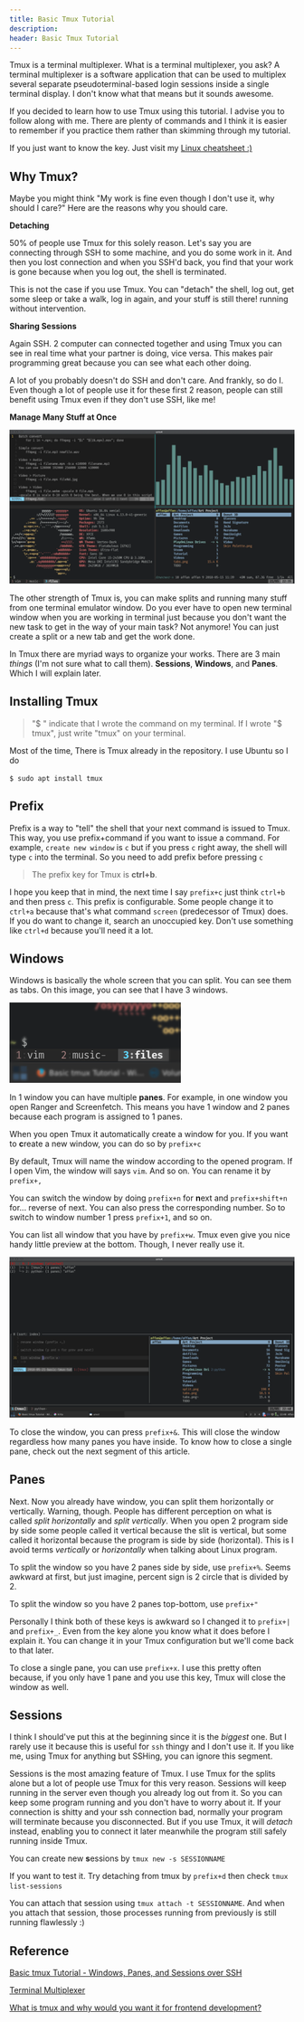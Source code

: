 ```yaml
---
title: Basic Tmux Tutorial
description:
header: Basic Tmux Tutorial
---
```


Tmux is a terminal multiplexer. What is a terminal multiplexer, you ask? A terminal multiplexer is a software application that can be used to multiplex several separate pseudoterminal-based login sessions inside a single terminal display. I don't know what that means but it sounds awesome.

If you decided to learn how to use Tmux using this tutorial. I advise you to follow along with me. There are plenty of commands and I think it is easier to remember if you practice them rather than skimming through my tutorial.

If you just want to know the key. Just visit my [Linux cheatsheet :)](https://gist.github.com/AffanIndo/a95921b7139f2965401d637ca4acba2a)

## Why Tmux?

Maybe you might think "My work is fine even though I don't use it, why should I care?" Here are the reasons why you should care.

**Detaching**

50% of people use Tmux for this solely reason. Let's say you are connecting through SSH to some machine, and you do some work in it. And then you lost connection and when you SSH'd back, you find that your work is gone because when you log out, the shell is terminated.

This is not the case if you use Tmux. You can "detach" the shell, log out, get some sleep or take a walk, log in again, and your stuff is still there! running without intervention.

**Sharing Sessions**

Again SSH. 2 computer can connected together and using Tmux you can see in real time what your partner is doing, vice versa. This makes pair programming great because you can see what each other doing.

A lot of you probably doesn't do SSH and don't care. And frankly, so do I. Even though a lot of people use it for these first 2 reason, people can still benefit using Tmux even if they don't use SSH, like me!

**Manage Many Stuff at Once**

![image](/img/tmux-tutorial/split.png "Split")

The other strength of Tmux is, you can make splits and running many stuff from one terminal emulator window. Do you ever have to open new terminal window when you are working in terminal just because you don't want the new task to get in the way of your main task? Not anymore! You can just create a split or a new tab and get the work done.

In Tmux there are myriad ways to organize your works. There are 3 main *things* (I'm not sure what to call them). **Sessions**, **Windows**, and **Panes**. Which I will explain later.

## Installing Tmux

> "$ " indicate that I wrote the command on my terminal. If I wrote "$ tmux", just write "tmux" on your terminal.

Most of the time, There is Tmux already in the repository. I use Ubuntu so I do

`$ sudo apt install tmux`

## Prefix

Prefix is a way to "tell" the shell that your next command is issued to Tmux. This way, you use prefix+command if you want to issue a command. For example, `create new window` is `c` but if you press `c` right away, the shell will type `c` into the terminal. So you need to add prefix before pressing `c`

> The prefix key for Tmux is **ctrl+b**.

I hope you keep that in mind, the next time I say `prefix+c` just think `ctrl+b` and then press `c`. This prefix is configurable. Some people change it to `ctrl+a` because that's what command `screen` (predecessor of Tmux) does. If you do want to change it, search an unoccupied key. Don't use something like `ctrl+d` because you'll need it a lot.

## Windows

Windows is basically the whole screen that you can split. You can see them as tabs. On this image, you can see that I have 3 windows.

![image](/img/tmux-tutorial/tabs.png "Tabs")

In 1 window you can have multiple **panes**. For example, in one window you open Ranger and Screenfetch. This means you have 1 window and 2 panes because each program is assigned to 1 panes.

When you open Tmux it automatically create a window for you. If you want to **c**reate a new window, you can do so by `prefix+c`

By default, Tmux will name the window according to the opened program. If I open Vim, the window will says `vim`. And so on. You can rename it by `prefix+,`

You can switch the window by doing `prefix+n` for **n**ext and `prefix+shift+n` for... reverse of next. You can also press the corresponding number. So to switch to window number 1 press `prefix+1`, and so on.

You can list all window that you have by `prefix+w`. Tmux even give you nice handy little preview at the bottom. Though, I never really use it.

![image](/img/tmux-tutorial/list.png "List")

To close the window, you can press `prefix+&`. This will close the window regardless how many panes you have inside. To know how to close a single pane, check out the next segment of this article.

## Panes

Next. Now you already have window, you can split them horizontally or vertically. Warning, though. People has different perception on what is called *split horizontally* and *split vertically*. When you open 2 program side by side some people called it vertical because the slit is vertical, but some called it horizontal because the program is side by side (horizontal). This is I avoid terms *vertically* or *horizontally* when talking about Linux program.

To split the window so you have 2 panes side by side, use `prefix+%`. Seems awkward at first, but just imagine, percent sign is 2 circle that is divided by 2.

To split the window so you have 2 panes top-bottom, use `prefix+"`

Personally I think both of these keys is awkward so I changed it to `prefix+|` and `prefix+_`. Even from the key alone you know what it does before I explain it. You can change it in your Tmux configuration but we'll come back to that later.

To close a single pane, you can use `prefix+x`. I use this pretty often because, if you only have 1 pane and you use this key, Tmux will close the window as well.

## Sessions

I think I should've put this at the beginning since it is the *biggest* one. But I rarely use it because this is useful for `ssh` thingy and I don't use it. If you like me, using Tmux for anything but SSHing, you can ignore this segment.

Sessions is the most amazing feature of Tmux. I use Tmux for the splits alone but a lot of people use Tmux for this very reason. Sessions will keep running in the server even though you already log out from it. So you can keep some program running and you don't have to worry about it. If your connection is shitty and your ssh connection bad, normally your program will terminate because you disconnected. But if you use Tmux, it will *detach* instead, enabling you to connect it later meanwhile the program still safely running inside Tmux.

You can create new **s**essions by `tmux new -s SESSIONNAME`

If you want to test it. Try detaching from tmux by `prefix+d` then check `tmux list-sessions`

You can attach that session using `tmux attach -t SESSIONNAME`. And when you attach that session, those processes running from previously is still running flawlessly :)

## Reference

[Basic tmux Tutorial - Windows, Panes, and Sessions over SSH](https://www.youtube.com/watch?v=BHhA_ZKjyxo)

[Terminal Multiplexer](https://en.wikipedia.org/wiki/Terminal_multiplexer)

[What is tmux and why would you want it for frontend development?](https://medium.com/@tholex/what-is-tmux-and-why-would-you-want-it-for-frontend-development-e43e8f370ef2)
